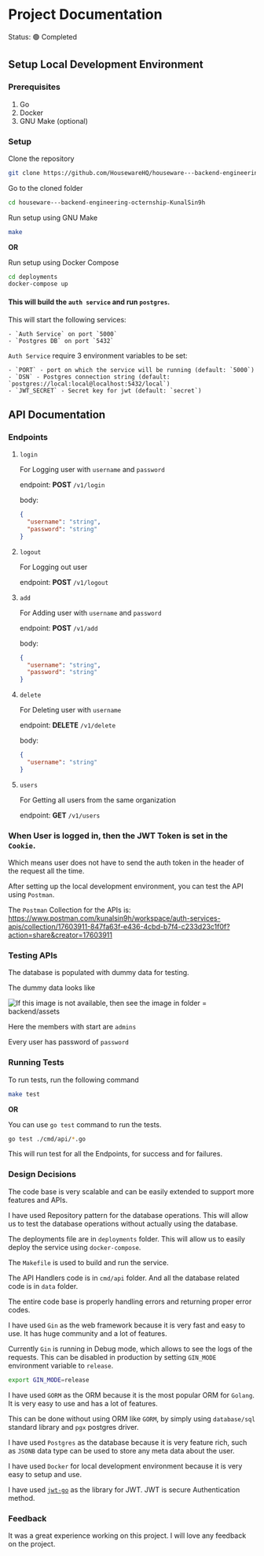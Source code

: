# Project Documentation

Status: :green_circle: Completed

## Setup Local Development Environment

### Prerequisites

1. Go
2. Docker
3. GNU Make (optional)

### Setup

Clone the repository

```bash
git clone https://github.com/HousewareHQ/houseware---backend-engineering-octernship-KunalSin9h.git
```

Go to the cloned folder

```bash
cd houseware---backend-engineering-octernship-KunalSin9h
```

Run setup using GNU Make

```bash
make
```

**OR**

Run setup using Docker Compose

```bash
cd deployments
docker-compose up
```

#### This will build the `auth service` and run `postgres`.

This will start the following services:

    - `Auth Service` on port `5000`
    - `Postgres DB` on port `5432`

`Auth Service` require 3 environment variables to be set:

    - `PORT` - port on which the service will be running (default: `5000`)
    - `DSN` - Postgres connection string (default: `postgres://local:local@localhost:5432/local`)
    - `JWT_SECRET` - Secret key for jwt (default: `secret`)

## API Documentation

### Endpoints

1. `login`

   For Logging user with `username` and `password`

   endpoint: **POST** `/v1/login`

   body:

   ```json
   {
     "username": "string",
     "password": "string"
   }
   ```

2. `logout`

   For Logging out user

   endpoint: **POST** `/v1/logout`

3. `add`

   For Adding user with `username` and `password`

   endpoint: **POST** `/v1/add`

   body:

   ```json
   {
     "username": "string",
     "password": "string"
   }
   ```

4. `delete`

   For Deleting user with `username`

   endpoint: **DELETE** `/v1/delete`

   body:

   ```json
   {
     "username": "string"
   }
   ```

5. `users`

   For Getting all users from the same organization

   endpoint: **GET** `/v1/users`

### When User is logged in, then the JWT Token is set in the `Cookie`.

Which means user does not have to send the auth token in the header of the request all the time.

After setting up the local development environment, you can test the API using `Postman`.

The `Postman` Collection for the APIs is: https://www.postman.com/kunalsin9h/workspace/auth-services-apis/collection/17603911-847fa63f-e436-4cbd-b7f4-c233d23c1f0f?action=share&creator=17603911

### Testing APIs

The database is populated with dummy data for testing.

The dummy data looks like

![If this image is not available, then see the image in folder = backend/assets](https://tiddi.kunalsin9h.dev/LcturXP)

Here the members with start are `admins`

Every user has password of `password`

### Running Tests

To run tests, run the following command

```bash
make test
```

**OR**

You can use `go test` command to run the tests.

```bash
go test ./cmd/api/*.go
```

This will run test for all the Endpoints, for success and for failures.

### Design Decisions

The code base is very scalable and can be easily extended to support more features and APIs.

I have used Repository pattern for the database operations. This will allow us to test the database operations without actually using the database.

The deployments file are in `deployments` folder. This will allow us to easily deploy the service using `docker-compose`.

The `Makefile` is used to build and run the service.

The API Handlers code is in `cmd/api` folder. And all the database related code is in `data` folder.

The entire code base is properly handling errors and returning proper error codes.

I have used `Gin` as the web framework because it is very fast and easy to use. It has huge community and a lot of features.

Currently `Gin` is running in Debug mode, which allows to see the logs of the requests. This can be disabled in production by setting `GIN_MODE` environment variable to `release`.

```bash
export GIN_MODE=release
```

I have used `GORM` as the ORM because it is the most popular ORM for `Golang`. It is very easy to use and has a lot of features.

This can be done without using ORM like `GORM`, by simply using `database/sql` standard library and `pgx` postgres driver.

I have used `Postgres` as the database because it is very feature rich, such as `JSONB` data type can be used to store any meta data about the user.

I have used `Docker` for local development environment because it is very easy to setup and use.

I have used [`jwt-go`](https://github.com/golang-jwt/jwt) as the library for JWT. JWT is secure Authentication method.

### Feedback

It was a great experience working on this project. I will love any feedback on the project.
